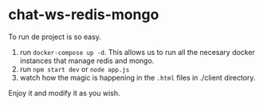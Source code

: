 # chat-ws-redis-mongo
To run de project is so easy.

1. run `docker-compose up -d`. This allows us to run all the necesary docker instances that manage redis and mongo.
2. run `npm start dev` or `node app.js`
3. watch how the magic is happening in the `.html` files in ./client directory.

Enjoy it and modify it as you wish.
